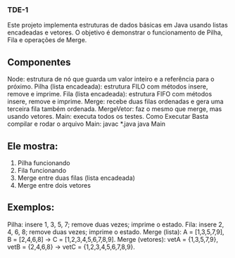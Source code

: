 ###  TDE-1 
Este projeto implementa estruturas de dados básicas em Java usando listas encadeadas e vetores. O objetivo é demonstrar o funcionamento de Pilha, Fila e operações de Merge.

## Componentes
Node: estrutura de nó que guarda um valor inteiro e a referência para o próximo.
Pilha (lista encadeada): estrutura FILO com métodos insere, remove e imprime.
Fila (lista encadeada): estrutura FIFO com métodos insere, remove e imprime.
Merge: recebe duas filas ordenadas e gera uma terceira fila também ordenada.
MergeVetor: faz o mesmo que merge, mas usando vetores.
Main: executa todos os testes.
Como Executar
Basta compilar e rodar o arquivo Main:
   javac *.java
   java Main

## Ele mostra:
1) Pilha funcionando
2) Fila funcionando
3) Merge entre duas filas (lista encadeada)
4) Merge entre dois vetores
   
## Exemplos:
Pilha: insere 1, 3, 5, 7; remove duas vezes; imprime o estado.
Fila: insere 2, 4, 6, 8; remove duas vezes; imprime o estado.
Merge (lista): A = [1,3,5,7,9], B = [2,4,6,8] → C = [1,2,3,4,5,6,7,8,9].
Merge (vetores): vetA = {1,3,5,7,9}, vetB = {2,4,6,8} → vetC = {1,2,3,4,5,6,7,8,9}.
